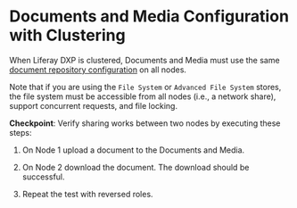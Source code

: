 # Documents and Media Configuration with Clustering

When Liferay DXP is clustered, Documents and Media must use the same [document repository configuration](/docs/7-2/deploy/-/knowledge_base/d/document-repository-configuration) on all nodes.

Note that if you are using the `File System` or `Advanced File System` stores, the file system must be accessible from all nodes (i.e., a network share), support concurrent requests, and file locking.

**Checkpoint**: Verify sharing works between two nodes by executing these steps:

1.  On Node 1 upload a document to the Documents and Media.

2.  On Node 2 download the document. The download should be successful.

3.  Repeat the test with reversed roles.
